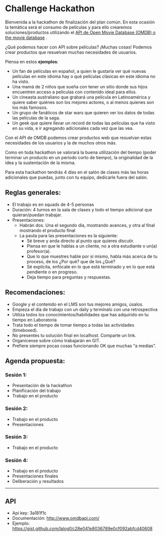 # Challenge Hackathon
Bienvenida a la hackathon de finalización del plan común. En esta ocasión la temática será el consumo de películas y para ello crearemos soluciones/productos utilizando el [API de Open Movie Database (OMDB) o the movie database](http://www.omdbapi.com/) .

¿Qué podemos hacer con API sobre películas? ¡Muchas cosas! Podemos crear productos que resuelvan muchas necesidades de usuarios. 

Piensa en estos **ejemplos**:

- Un fan de películas en español, a quien le gustaría ver qué nuevas películas en este idioma hay o qué películas clásicas en este idioma no ha visto. 
- Una mamá de 2 niños que sueña con tener un sitio donde sus hijos encuentren acceso a películas con contenido ideal para ellos.
- Un cineasta australiano que grabará una película en Latinoamérica y quiere saber quiénes son los mejores actores, o al menos quienes son los más famosos.
- Un grupo de fanáticos de star wars que quieren ver los datos de todas las películas de la saga.
- Un geek que quiere llevar un record de todas las películas que ha visto en su vida, e ir agregando adicionales cada vez que las vea. 

Con el API de OMDB podemos crear productos web que resuelvan estas necesidades de los usuarios y la de muchos otros más.

Como en toda hackathon se valorará la buena utilización del tiempo (poder terminar un producto en un período corto de tiempo), la originalidad de la idea y la sustentación de la misma.

Para esta hackathon tendrás 4 días en el salón de clases más las horas adicionales que puedas, junto con tu equipo, dedicarle fuera del salón.

## Reglas generales:
- El trabajo es en squads de 4-5 personas
- Duración: 4 turnos en la sala de clases y todo el tiempo adicional que quieran/puedan trabajar.
- Presentaciones: 
  - Habrán dos. Una el segundo día, mostrando avances, y otra al final mostrando el producto final
  - La pauta para las presentaciones es la siguiente:
    - Sé breve y anda directo al punto que quieres discutir.
    - Piensa en que le hablas a un cliente, no a otra estudiante o un(a) profesor(a). 
    - Que lo que muestres hable por sí mismo, habla más acerca de tu proceso, de los ¿Por qué? que de los ¿Qué?
    - Sé explícita, enfócate en lo que está terminado y en lo que está pendiente o en progreso.
    - Deja tiempo para preguntas y respuestas.

## Recomendaciones:
- Google y el contenido en el LMS son tus mejores amigos, úsalos.
- Empieza el día de trabajo con un daily y termínalo con una retrospectiva
- Utiliza todos los conocimientos/habilidades que has adquirido en tu tiempo en Laboratoria 
- Trata todo el tiempo de tomar tiempo a todas las actividades (timeboxed).
- No presentes tu solución final en localhost. Comparte un link.
- Organícense sobre cómo trabajarán en GIT.
- Prefiere siempre pocas cosas funcionando OK que muchas “a medias”.

## Agenda propuesta:

### Sesión 1:
- Presentación de la hackathon
- Planificación del trabajo
- Trabajo en el producto


### Sesión 2:
- Trabajo en el producto
- Presentaciones
 

### Sesión 3:
- Trabajo en el producto


### Sesión 4:
- Trabajo en el producto
- Presentaciones finales
- Deliberación y resultados

****

## API

- Api key: 3a181f1c
- Documentación: http://www.omdbapi.com/ 
- Ejemplo: https://gist.github.com/lalogf/c28e041e8036789e0cf092abfcd40608 

